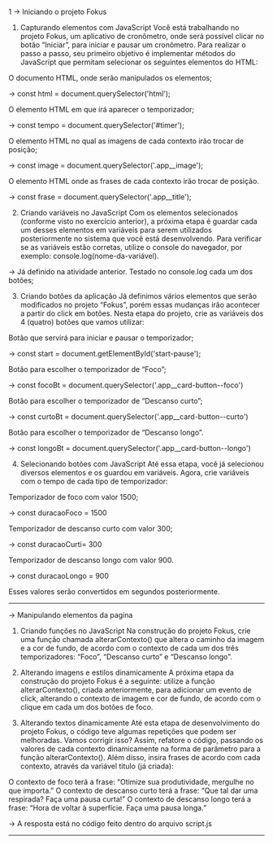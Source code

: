 1 -> Iniciando o projeto Fokus

1) Capturando elementos com JavaScript
Você está trabalhando no projeto Fokus, um aplicativo de cronômetro, onde será possível clicar no botão “Iniciar”, para iniciar e pausar um cronômetro. Para realizar o passo a passo, seu primeiro objetivo é implementar métodos do JavaScript que permitam selecionar os seguintes elementos do HTML:

O documento HTML, onde serão manipulados os elementos;

-> const html = document.querySelector('html');

O elemento HTML em que irá aparecer o temporizador;

-> const tempo = document.querySelector('#timer');

O elemento HTML no qual as imagens de cada contexto irão trocar de posição;

-> const image = document.querySelector('.app__image');

O elemento HTML onde as frases de cada contexto irão trocar de posição.

-> const frase = document.querySelector('.app__title');

2) Criando variáveis no JavaScript
Com os elementos selecionados (conforme visto no exercício anterior), a próxima etapa é guardar cada um desses elementos em variáveis para serem utilizados posteriormente no sistema que você está desenvolvendo. Para verificar se as variáveis estão corretas, utilize o console do navegador, por exemplo: console.log(nome-da-variável).

-> Já definido na atividade anterior. Testado no console.log cada um dos botões;

3) Criando botões da aplicação
Já definimos vários elementos que serão modificados no projeto “Fokus”, porém essas mudanças irão acontecer a partir do click em botões. Nesta etapa do projeto, crie as variáveis dos 4 (quatro) botões que vamos utilizar:

Botão que servirá para iniciar e pausar o temporizador;

-> const start = document.getElementById('start-pause');

Botão para escolher o temporizador de “Foco”;

-> const focoBt = document.querySelector('.app__card-button--foco')

Botão para escolher o temporizador de “Descanso curto”;

-> const curtoBt = document.querySelector('.app__card-button--curto')

Botão para escolher o temporizador de “Descanso longo”.

-> const longoBt = document.querySelector('.app__card-button--longo')

4) Selecionando botões com JavaScript
Até essa etapa, você já selecionou diversos elementos e os guardou em variáveis. Agora, crie variáveis com o tempo de cada tipo de temporizador:

Temporizador de foco com valor 1500;

-> const duracaoFoco = 1500

Temporizador de descanso curto com valor 300;

-> const duracaoCurti= 300

Temporizador de descanso longo com valor 900.

-> const duracaoLongo = 900

Esses valores serão convertidos em segundos posteriormente.

----------------------------------------------------------------------------------------------------------------------------------------

-> Manipulando elementos da pagina

1) Criando funções no JavaScript
Na construção do projeto Fokus, crie uma função chamada alterarContexto() que altera o caminho da imagem e a cor de fundo, de acordo com o contexto de cada um dos três temporizadores: “Foco”, “Descanso curto” e “Descanso longo”.

2) Alterando imagens e estilos dinamicamente
A próxima etapa da construção do projeto Fokus é a seguinte: utilize a função alterarContexto(), criada anteriormente, para adicionar um evento de click, alterando o contexto de imagem e cor de fundo, de acordo com o clique em cada um dos botões de foco.

3) Alterando textos dinamicamente
Até esta etapa de desenvolvimento do projeto Fokus, o código teve algumas repetições que podem ser melhoradas. Vamos corrigir isso? Assim, refatore o código, passando os valores de cada contexto dinamicamente na forma de parâmetro para a função alterarContexto(). Além disso, insira frases de acordo com cada contexto, através da variável titulo (já criada):

O contexto de foco terá a frase: “Otimize sua produtividade, mergulhe no que importa.”
O contexto de descanso curto terá a frase: “Que tal dar uma respirada? Faça uma pausa curta!”
O contexto de descanso longo terá a frase: “Hora de voltar à superfície. Faça uma pausa longa.”

-> A resposta está no código feito dentro do arquivo script.js

----------------------------------------------------------------------------------------------------------------------------------------
